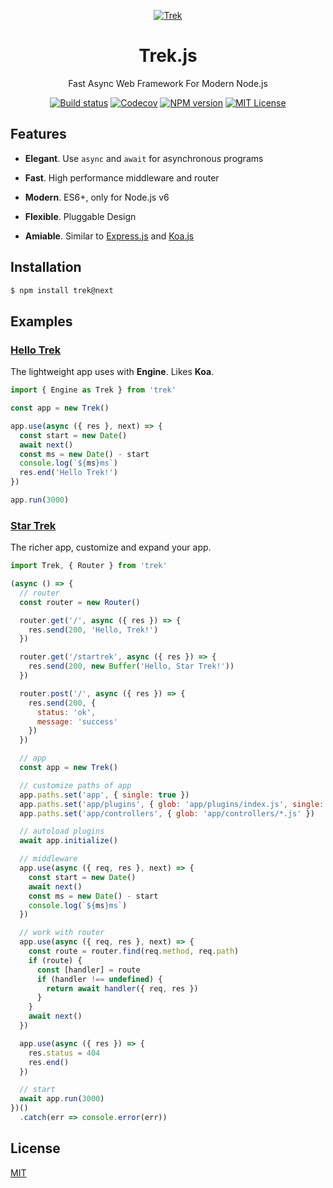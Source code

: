 <div align="center">

<p><a href="https://camo.githubusercontent.com/16aa0232aa5d0e57a0632d37d11a1ba7c814f364/687474703a2f2f7472656b6a732e636f6d2f696d616765732f7472656b2d6c6f676f2e737667" target="_blank"><img src="https://camo.githubusercontent.com/16aa0232aa5d0e57a0632d37d11a1ba7c814f364/687474703a2f2f7472656b6a732e636f6d2f696d616765732f7472656b2d6c6f676f2e737667" alt="Trek" data-canonical-src="http://trekjs.com/images/trek-logo.svg" style="max-width:100%"></a></p>

<h1><a id="user-content-trek" class="anchor" href="#trek" aria-hidden="true"><span class="octicon octicon-link"></span></a>Trek.js</h1>

<p>Fast Async Web Framework For Modern Node.js</p>

<p>
  <a href="https://travis-ci.org/trekjs/trek"><img src="https://img.shields.io/travis/trekjs/trek.svg" alt="Build status"></a>
  <a href="https://codecov.io/gh/trekjs/trek"><img src="https://codecov.io/gh/trekjs/trek/branch/master/graph/badge.svg" alt="Codecov" /></a>
  <a href="https://npmjs.org/package/trek"><img src="https://img.shields.io/npm/v/trek.svg" alt="NPM version"></a>
  <a href="https://www.npmjs.com/package/trek"><img src="https://img.shields.io/badge/license-MIT-green.svg" alt="MIT License"></a>
</p>

</div>


## Features

* **Elegant**. Use `async` and `await` for asynchronous programs

* **Fast**. High performance middleware and router

* **Modern**. ES6+, only for Node.js v6

* **Flexible**. Pluggable Design

* **Amiable**. Similar to [Express.js][] and [Koa.js][]


## Installation

```sh
$ npm install trek@next
```


## Examples

### [Hello Trek](examples/hello-world/index.js)

The lightweight app uses with **Engine**. Likes **Koa**.

```js
import { Engine as Trek } from 'trek'

const app = new Trek()

app.use(async ({ res }, next) => {
  const start = new Date()
  await next()
  const ms = new Date() - start
  console.log(`${ms}ms`)
  res.end('Hello Trek!')
})

app.run(3000)
```

### [Star Trek](examples/startrek/app.js)

The richer app, customize and expand your app.

```js
import Trek, { Router } from 'trek'

(async () => {
  // router 
  const router = new Router()

  router.get('/', async ({ res }) => {
    res.send(200, 'Hello, Trek!')
  })

  router.get('/startrek', async ({ res }) => {
    res.send(200, new Buffer('Hello, Star Trek!'))
  })

  router.post('/', async ({ res }) => {
    res.send(200, {
      status: 'ok',
      message: 'success'
    })
  })

  // app
  const app = new Trek()

  // customize paths of app
  app.paths.set('app', { single: true })
  app.paths.set('app/plugins', { glob: 'app/plugins/index.js', single: true })
  app.paths.set('app/controllers', { glob: 'app/controllers/*.js' })

  // autoload plugins
  await app.initialize()

  // middleware
  app.use(async ({ req, res }, next) => {
    const start = new Date()
    await next()
    const ms = new Date() - start
    console.log(`${ms}ms`)
  })

  // work with router
  app.use(async ({ req, res }, next) => {
    const route = router.find(req.method, req.path)
    if (route) {
      const [handler] = route
      if (handler !== undefined) {
        return await handler({ req, res })
      }
    }
    await next()
  })

  app.use(async ({ res }) => {
    res.status = 404
    res.end()
  })

  // start
  await app.run(3000)
})()
  .catch(err => console.error(err))
```


## License

  [MIT](LICENSE)


[trek]: https://trekjs.com/
[express.js]: http://expressjs.com
[koa.js]:  http://koajs.com
